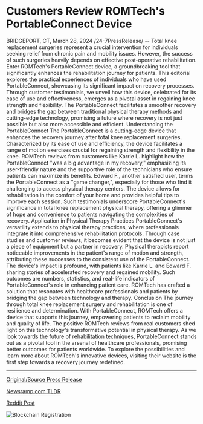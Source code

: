 # Customers Review ROMTech's PortableConnect Device

BRIDGEPORT, CT, March 28, 2024 /24-7PressRelease/ -- Total knee replacement surgeries represent a crucial intervention for individuals seeking relief from chronic pain and mobility issues. However, the success of such surgeries heavily depends on effective post-operative rehabilitation.  Enter ROMTech's PortableConnect device, a groundbreaking tool that significantly enhances the rehabilitation journey for patients. This editorial explores the practical experiences of individuals who have used PortableConnect, showcasing its significant impact on recovery processes.   Through customer testimonials, we unveil how this device, celebrated for its ease of use and effectiveness, emerges as a pivotal asset in regaining knee strength and flexibility. The PortableConnect facilitates a smoother recovery and bridges the gap between traditional physical therapy methods and cutting-edge technology, promising a future where recovery is not just possible but also more accessible and efficient.  Understanding the PortableConnect The PortableConnect is a cutting-edge device that enhances the recovery journey after total knee replacement surgeries. Characterized by its ease of use and efficiency, the device facilitates a range of motion exercises crucial for regaining strength and flexibility in the knee.   ROMTech reviews from customers like Karrie L. highlight how the PortableConnect "was a big advantage in my recovery," emphasizing its user-friendly nature and the supportive role of the technicians who ensure patients can maximize its benefits.  Edward F., another satisfied user, terms the PortableConnect as a "game changer,", especially for those who find it challenging to access physical therapy centers. The device allows for rehabilitation in the comfort of your home and provides helpful tips to improve each session.   Such testimonials underscore PortableConnect's significance in total knee replacement physical therapy, offering a glimmer of hope and convenience to patients navigating the complexities of recovery.  Application in Physical Therapy Practices PortableConnect's versatility extends to physical therapy practices, where professionals integrate it into comprehensive rehabilitation protocols. Through case studies and customer reviews, it becomes evident that the device is not just a piece of equipment but a partner in recovery.   Physical therapists report noticeable improvements in the patient's range of motion and strength, attributing these successes to the consistent use of the PortableConnect.  The device's impact is profound, with patients like Karrie L. and Edward F. sharing stories of accelerated recovery and regained mobility. Such outcomes are numbers, statistics, and real-life indicators of PortableConnect's role in enhancing patient care. ROMTech has crafted a solution that resonates with healthcare professionals and patients by bridging the gap between technology and therapy.  Conclusion The journey through total knee replacement surgery and rehabilitation is one of resilience and determination. With PortableConnect, ROMTech offers a device that supports this journey, empowering patients to reclaim mobility and quality of life.   The positive ROMTech reviews from real customers shed light on this technology's transformative potential in physical therapy. As we look towards the future of rehabilitation techniques, PortableConnect stands out as a pivotal tool in the arsenal of healthcare professionals, promising better outcomes for patients worldwide.   To explore the possibilities and learn more about ROMTech's innovative devices, visiting their website is the first step towards a recovery journey redefined. 

---

[Original/Source Press Release](https://www.24-7pressrelease.com/press-release/509634/customers-review-romtechs-portableconnect-device)
                    

[Newsramp.com TLDR](None) 



[Reddit Post](https://www.reddit.com/r/HealthCareNewsInfo/comments/1bppbgl/groundbreaking_portableconnect_device_enhances/) 



![Blockchain Registration](https://cdn.newsramp.app/24-7PressRelease/qrcode/243/28/pine60mA.webp)